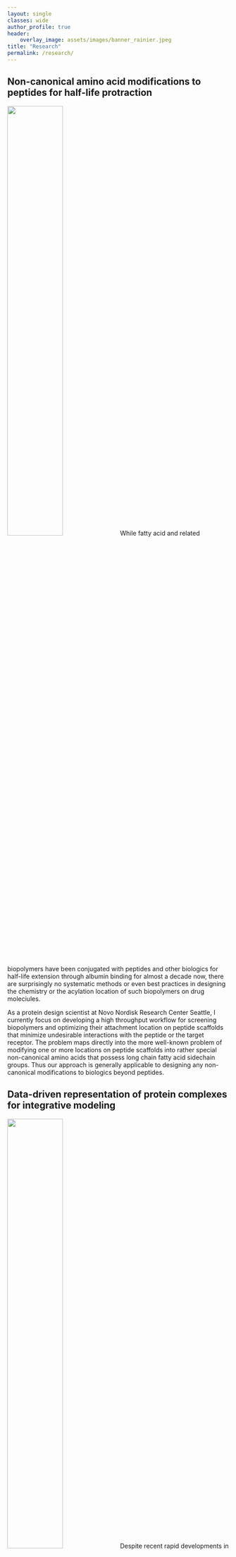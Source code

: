 ```yaml
---
layout: single
classes: wide
author_profile: true
header:
    overlay_image: assets/images/banner_rainier.jpeg
title: "Research"
permalink: /research/
---
```


## Non-canonical amino acid modifications to peptides for half-life protraction
<img class="img-right" width="50%" src="../assets/images/novo_nordisk_generic.png">
While fatty acid and related biopolymers have been conjugated with peptides and other biologics for half-life extension through albumin binding for almost a decade now, there are surprisingly no systematic methods or even best practices in designing the chemistry or the acylation location of such biopolymers on drug moleciules. 

As a protein design scientist at Novo Nordisk Research Center Seattle, I currently focus on developing a high throughput workflow for screening biopolymers and optimizing their attachment location on peptide scaffolds that minimize undesirable interactions with the peptide or the target receptor. The problem maps directly into the more well-known problem of modifying one or more locations on peptide scaffolds into rather special non-canonical amino acids that possess long chain fatty acid sidechain groups. Thus our approach is generally applicable to designing any non-canonical modifications to biologics beyond peptides.

## Data-driven representation of protein complexes for integrative modeling
<img class="img-right" width="50%" src="../assets/images/rigid_body_cmg.png">
Despite recent rapid developments in protein sequence representations from language models, and some results in protein structure representation (albeit with limited success), general ideas of structure representation remain unexplored for integrative models that combine component sub-structures, in-silico structures and experimental data. 

In this (onging) investigation, we explore the connections between one aspect of protein complex structure in integrative models, namely rigid (multi-chain) domains, and experimental crosslink data. While there exist some sparse guidelines in the literature for optimizing the resolution of flexible regions used to represent missing residues within and between the rigid components in an integrative model, the process of defining rigid regions is entirely ad-hoc, often leading to several tedious rounds of trial and error between the computational modeler and their experimental collaborator(s).

Taking inspiration from domain formation in statistical spin-glass models, we are developing an automatic sampling scheme for selecting rigid bodies in integrative models depending only on (noisy) crosslink information, as a general tool for pre-processing available structures to ensure greater consistency with input crosslinks. 

Stay tuned for further details! 

<br>
<hr>
<br>

## Integrative modeling of nanobody epitopes on the SARS-CoV-2 Spike protein
<img class="img-left" width="60%" src="../assets/images/nb_epitope.png">
Developed integrative protein-protein docking approaches to characterize the epitopes of nanobodies on the Receptor Binding Domain (RBD) of the SARS-CoV-2 spike protein. This was part of a diverse study of nanobodies as efficacious drug candidates against Covid-19 and was the result of a huge collaboration between labs within the [National Center for Dynamic Interactome Research](https://www.ncdir.org/) (NCDIR). 

Unlike traditional protein-protein docking methods implemented in softwares like PatchDock or Rosetta, this study involved unifying chemical crosslinking and escape mutation data to pinpoint the nanobody binding mode on the RBD. Ultimately, we built integrative rigid-rigid docking restraints within the Sali lab protein modeling software [IMP](https://integrativemodeling.org/), that predicts a coarse-grained nanobody binding mode and epitope shape and reports prediction uncertainties for both.

The structural models were useful in understanding and validating pairwise synergy between nanobodies on the RBD, and resulted in the stratification of a repertoite of 20+ nanobodies into different groups according to their most probable target areas on the RBD surface. 

- Tour de-force [paper](https://elifesciences.org/articles/73027) on the anti-SARS-CoV-2 nanobody repertoire published in eLife!
- Recently submitted a follow-up manuscript where we extend the group classificaiton of RBD epitopes to popular variants of concern: Delta, Omicron BA.1 and BA.4. 

Modeling scripts and the integrative rigid-rigid docking protocol can be found [here](https://github.com/integrativemodeling/smc56_nse256).

<br>
<hr>
<br>

## Integrative modeling of the SMC5/6 protein complex
<img class="img-right" width="40%" src="../assets/images/smc56_structure.png">
Developed an integrative structure model of the (yeast) SMC5/6 proteins in complex with the SUMO ligase NSE2, and the associated NSE5/6 proteins. Structural Maintenance of Chromosomes (SMC)s are important chromatin modulators involved in DNA repair and regulation. Despite general topological similarities with other SMC proteins (like condensin and Cohesin), the molecular bases of SMC5/6 remain poorly understood. 

Here, we combined crystal structures of the globular head and hinge regions of SMC5/6, cryo-EM structure of the NSE5/6 sub-complex, in-silico designed coiled-coil structures of SMC5/6 shaft-like "arms", and 337 unique inter-residue chemical crosslinks (generated in this study) to compute the integrative structure of the complex. The model is well validated by negative-stain 2D class averages of SMC5/6 cryo-EM snapshots, as well as high crosslink satisfaction. The most significant insight we obtained from the 3D structure was that the SMC5/6 arms remain relatively straight and not bent, in consistency with the crosslinking dataset. 

- [Published](https://www.pnas.org/doi/abs/10.1073/pnas.2026844118) the structure in PNAS, in collaboration with the [Zhao](https://www.mskcc.org/research/ski/labs/xiaolan-zhao), [Patel](https://www.mskcc.org/research/ski/labs/dinshaw-patel), and [Kentsis](https://www.mskcc.org/research/ski/labs/alex-kentsis) labs at Sloan Kettering.
- Deposited the structure in [PDB-Dev](https://pdb-dev.wwpdb.org/entry.html?PDBDEV_00000081), which is a nascent version of the PDB for in-silico computed structures. 

Modeling scripts (using the [IMP](https://integrativemodeling.org/) software developed in the Sali lab at UCSF) can be found [here](https://github.com/integrativemodeling/smc56_nse256). 

<br>
<hr>
<br>

## Bayesian network approaches for whole cell modeling
<img class="img-left" width="40%" src="../assets/images/metamodeling.png">
Developed directed graphical models for integrating models of the pancreatic beta cell at different length scales and of fundamentally different types under a common statistical framework. Component sub-models included pharmacokinetic models of glucose-insulin dynamics, (simplified) Brownian diffusion models of molecular interaction between glucose and insulin vesicles, and network models (ordinary differential equations) describing simple enzyme kinetics from glucose entry to the cell to Ca2+ mediated insulin vesicle exocytosis.

Built Bayes nets in PyMC3 and designed a lightweight API to automatically combine models of the above type into an overarching whole-cell-model that can query arbitrary variable relationships. For instance, how does insulin vesicle translocation speed through cytoplasm, which is a microscopic property belonging to the molecular sub-model, change in response to glucose level intake which is a macroscopic property, belonging to the pharmacokinetic sub-model? 

While much of this work is at a proof-of-concept level, we envision that this will open new opportunities for de-centralized collaboration between computational labs that practice different types of cell modeling, specializing in different length scales.

We named the approach "Bayesian metamodeling" and published a proof of concept [paper](https://www.pnas.org/doi/10.1073/pnas.2104559118) (as a part of the [Pancreatic Beta Cell Consortium](https://dornsife.usc.edu/bridge-institute/pancreatic-beta-cell-consortium/#:~:text=The%20Pancreatic%20Beta%20Cell%20Consortium,of%20the%20pancreatic%20beta%20cell). 

The software framework developed in this work was presented as a [tutorial](https://github.com/tanmoy7989/bayesian_metamodeling_tutorial) implemented in PyMC3.

<br>
<hr>
<br>

## Coarse grained backbone forcefields for template free protein folding
<img align="left" style="width:70%; margin:5px" src="../assets/images/protein_model.png">
Developed simplistic coarse-grained models of hydrophilic and hydrophobic poly-amino acids which can be intelligently combined to produce remarkably accurate backbone models for folding short peptide fragments as well as globular protein domains. This work was a proof of principle for protein backbone models designed from amino-acid polymers, and using only native contact based sidechain interactions. Demonstrated the potential to successfully fold 200+ residue proteins. Possible future directions include combining reduced alphabet and full alphabet sidechain interactions with aforementioned backbone forcefields to produce sequence chemistry dependent protein models.

- [Paper](https://aip.scitation.org/doi/10.1063/1.5108761) published in Journal of Chemical Physics (JCP). This was later selected as an editor's pick and made it to the list of 88 most influential articles of 2019 in JCP.
- A bare bones [github repository](https://github.com/tanmoy7989/protein_model) for this project has been set up but not fully documented yet. Note that a substantial part of the code uses the `sim` package written in Python-2.7. A copy of `sim` can be obtained through personal request to [M. Scott Shell](https://chemengr.ucsb.edu/people/m-scott-shell) at University of California Santa Barbara.
Coarse grained backbone forcefield paramters in a LAMMPS format input file can be found [here](../assets/others/go_model_ff.tar).

This work also involved the creation of a [post-processing utility](https://docs.lammps.orgTools.html#replica) that re-orders LAMMPS replica exchange trajectories (generated using `fix/temper`) by temperature.

<br>
<hr>
<br>

## Coarse-grained molecular models of fluid phase equilibria
<img class="img-right" width="60%" src="../assets/images/localdensity.png">

Developed computationally efficient manybody potentials for improving solvent models in implicit solvent systems using variational inference techniques. Benchmarked the method on folding of alkanes and liquid-liquid phase separation in coarse-grained aueous solutions of small hydrophobes (benzene and methanol). Depending only on the mean-field local density around solute particles, such potentials signficantly improved predictions of pair structure and clustering behavior of either component across widely varying mixture compositions. This work constitutes one of the very few structurally accurate molecular models of liquid-liquid phase separation in the chemical engineering literature.

- Our [first paper](https://aip.scitation.org/doi/abs/10.1063/1.4958629) introduced the mathematical and computational details of the local density potential.
- Our [second paper](https://pubs.acs.org/doi/abs/10.1021/acs.jpcb.7b12446) applied the method to develop thermodynamically robust models of phase behavior in benzene-water mixtures.
- We also co-wrote a [paper](https://pubs.acs.org/doi/abs/10.1021/acs.jctc.8b01170) with [van der Vegt group](https://www.cpc.tu-darmstadt.de/research_cpc/topics_cpc/index.en.jsp) at TU Darmstadt to investigate the applicability of the local density approach to structurally inhomogeneous mixtures of methanol in water.

The local density potential was submitted as a [`pair style`](https://docs.lammps.org/pair_local_density.html) to the molecular simulation software LAMMPS.